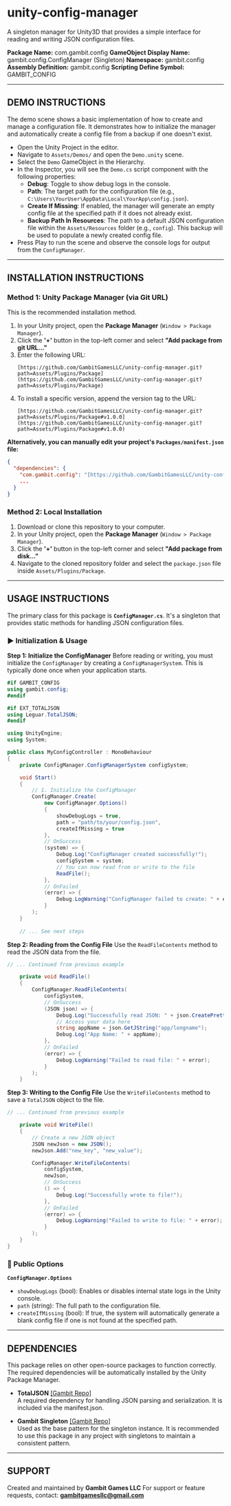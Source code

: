 # unity-config-manager

A singleton manager for Unity3D that provides a simple interface for reading and writing JSON configuration files.

**Package Name:** com.gambit.config
**GameObject Display Name:** gambit.config.ConfigManager (Singleton)
**Namespace:** gambit.config
**Assembly Definition:** gambit.config
**Scripting Define Symbol:** GAMBIT_CONFIG

---

## DEMO INSTRUCTIONS

The demo scene shows a basic implementation of how to create and manage a configuration file. It demonstrates how to initialize the manager and automatically create a config file from a backup if one doesn't exist.

-   Open the Unity Project in the editor.
-   Navigate to `Assets/Demos/` and open the `Demo.unity` scene.
-   Select the `Demo` GameObject in the Hierarchy.
-   In the Inspector, you will see the `Demo.cs` script component with the following properties:
    -   **Debug**: Toggle to show debug logs in the console.
    -   **Path**: The target path for the configuration file (e.g., `C:\Users\YourUser\AppData\Local\YourApp\config.json`).
    -   **Create If Missing**: If enabled, the manager will generate an empty config file at the specified path if it does not already exist.
    -   **Backup Path In Resources**: The path to a default JSON configuration file within the `Assets/Resources` folder (e.g., `config`). This backup will be used to populate a newly created config file.
-   Press Play to run the scene and observe the console logs for output from the `ConfigManager`.

---

## INSTALLATION INSTRUCTIONS

### Method 1: Unity Package Manager (via Git URL)

This is the recommended installation method.

1.  In your Unity project, open the **Package Manager** (`Window > Package Manager`).
2.  Click the **'+'** button in the top-left corner and select **"Add package from git URL..."**
3.  Enter the following URL:
    ```
    [https://github.com/GambitGamesLLC/unity-config-manager.git?path=Assets/Plugins/Package](https://github.com/GambitGamesLLC/unity-config-manager.git?path=Assets/Plugins/Package)
    ```
4.  To install a specific version, append the version tag to the URL:
    ```
    [https://github.com/GambitGamesLLC/unity-config-manager.git?path=Assets/Plugins/Package#v1.0.0](https://github.com/GambitGamesLLC/unity-config-manager.git?path=Assets/Plugins/Package#v1.0.0)
    ```

**Alternatively, you can manually edit your project's `Packages/manifest.json` file:**

```json
{
  "dependencies": {
    "com.gambit.config": "[https://github.com/GambitGamesLLC/unity-config-manager.git?path=Assets/Plugins/Package](https://github.com/GambitGamesLLC/unity-config-manager.git?path=Assets/Plugins/Package)",
    ...
  }
}
```

### Method 2: Local Installation

1.  Download or clone this repository to your computer.
2.  In your Unity project, open the **Package Manager** (`Window > Package Manager`).
3.  Click the **'+'** button in the top-left corner and select **"Add package from disk..."**
4.  Navigate to the cloned repository folder and select the `package.json` file inside `Assets/Plugins/Package`.

---

## USAGE INSTRUCTIONS

The primary class for this package is **`ConfigManager.cs`**. It's a singleton that provides static methods for handling JSON configuration files.

### ▶ Initialization & Usage

**Step 1: Initialize the ConfigManager**
Before reading or writing, you must initialize the `ConfigManager` by creating a `ConfigManagerSystem`. This is typically done once when your application starts.

```csharp
#if GAMBIT_CONFIG
using gambit.config;
#endif

#if EXT_TOTALJSON
using Leguar.TotalJSON;
#endif

using UnityEngine;
using System;

public class MyConfigController : MonoBehaviour
{
    private ConfigManager.ConfigManagerSystem configSystem;

    void Start()
    {
        // 1. Initialize the ConfigManager
        ConfigManager.Create(
            new ConfigManager.Options()
            {
                showDebugLogs = true,
                path = "path/to/your/config.json",
                createIfMissing = true
            },
            // OnSuccess
            (system) => {
                Debug.Log("ConfigManager created successfully!");
                configSystem = system;
                // You can now read from or write to the file
                ReadFile();
            },
            // OnFailed
            (error) => {
                Debug.LogWarning("ConfigManager failed to create: " + error);
            }
        );
    }
    
    // ... See next steps
```

**Step 2: Reading from the Config File**
Use the `ReadFileContents` method to read the JSON data from the file.

```csharp
// ... Continued from previous example

    private void ReadFile()
    {
        ConfigManager.ReadFileContents(
            configSystem,
            // OnSuccess
            (JSON json) => {
                Debug.Log("Successfully read JSON: " + json.CreatePrettyString());
                // Access your data here
                string appName = json.GetJString("app/longname");
                Debug.Log("App Name: " + appName);
            },
            // OnFailed
            (error) => {
                Debug.LogWarning("Failed to read file: " + error);
            }
        );
    }
```

**Step 3: Writing to the Config File**
Use the `WriteFileContents` method to save a `TotalJSON` object to the file.

```csharp
// ... Continued from previous example

    private void WriteFile()
    {
        // Create a new JSON object
        JSON newJson = new JSON();
        newJson.Add("new_key", "new_value");

        ConfigManager.WriteFileContents(
            configSystem,
            newJson,
            // OnSuccess
            () => {
                Debug.Log("Successfully wrote to file!");
            },
            // OnFailed
            (error) => {
                Debug.LogWarning("Failed to write to file: " + error);
            }
        );
    }
}
```

### 🔧 Public Options

**`ConfigManager.Options`**
-   `showDebugLogs` (bool): Enables or disables internal state logs in the Unity console.
-   `path` (string): The full path to the configuration file.
-   `createIfMissing` (bool): If true, the system will automatically generate a blank config file if one is not found at the specified path.

---

## DEPENDENCIES

This package relies on other open-source packages to function correctly. The required dependencies will be automatically installed by the Unity Package Manager.

-   **TotalJSON** [[Gambit Repo]](https://github.com/GambitGamesLLC/unity-plugin-totaljson)  
    A required dependency for handling JSON parsing and serialization. It is included via the manifest.json.

-   **Gambit Singleton** [[Gambit Repo]](https://github.com/GambitGamesLLC/unity-singleton)  
    Used as the base pattern for the singleton instance. It is recommended to use this package in any project with singletons to maintain a consistent pattern.

---

## SUPPORT

Created and maintained by **Gambit Games LLC** For support or feature requests, contact: **gambitgamesllc@gmail.com**
